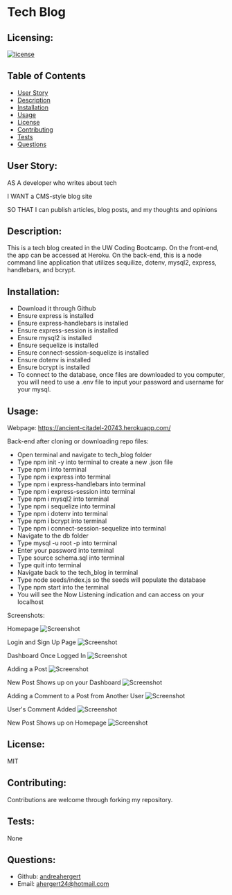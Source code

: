 # Tech Blog

## Licensing:
[![license](https://img.shields.io/badge/license-MIT-blue)](https://shields.io)

## Table of Contents 
- [User Story](#user-story)
- [Description](#description)
- [Installation](#installation)
- [Usage](#usage)
- [License](#license)
- [Contributing](#contributing)
- [Tests](#tests)
- [Questions](#questions)

## User Story:
AS A developer who writes about tech

I WANT a CMS-style blog site

SO THAT I can publish articles, blog posts, and my thoughts and opinions

## Description:
This is a tech blog created in the UW Coding Bootcamp. On the front-end, the app can be accessed at Heroku.  On the back-end, this is a node command line application that utilizes sequilize, dotenv, mysql2, express, handlebars, and bcrypt.

## Installation:
- Download it through Github
- Ensure express is installed
- Ensure express-handlebars is installed
- Ensure express-session is installed
- Ensure mysql2 is installed
- Ensure sequelize is installed
- Ensure connect-session-sequelize is installed
- Ensure dotenv is installed
- Ensure bcrypt is installed
- To connect to the database, once files are downloaded to you computer, you will need to use a .env file to input your password and username for your mysql.

## Usage:

Webpage: https://ancient-citadel-20743.herokuapp.com/ 

Back-end after cloning or downloading repo files:
- Open terminal and navigate to tech_blog folder
- Type npm init -y into terminal to create a new .json file
- Type npm i into terminal
- Type npm i express into terminal
- Type npm i express-handlebars into terminal
- Type npm i express-session into terminal
- Type npm i mysql2 into terminal
- Type npm i sequelize into terminal
- Type npm i dotenv into terminal
- Type npm i bcrypt into terminal
- Type npm i connect-session-sequelize into terminal
- Navigate to the db folder
- Type mysql -u root -p into terminal
- Enter your password into terminal
- Type source schema.sql into terminal
- Type quit into terminal
- Navigate back to the tech_blog in terminal
- Type node seeds/index.js so the seeds will populate the database
- Type npm start into the terminal
- You will see the Now Listening indication and can access on your localhost


Screenshots:

Homepage
![Screenshot](assets/img/screenshot1.png)


Login and Sign Up Page
![Screenshot](assets/img/screenshot2.png)


Dashboard Once Logged In
![Screenshot](assets/img/screenshot3.png)


Adding a Post
![Screenshot](assets/img/screenshot4.png)


New Post Shows up on your Dashboard
![Screenshot](assets/img/screenshot5.png)


Adding a Comment to a Post from Another User
![Screenshot](assets/img/screenshot6.png)


User's Comment Added
![Screenshot](assets/img/screenshot7.png)


New Post Shows up on Homepage
![Screenshot](assets/img/screenshot8.png)



## License:
MIT

## Contributing:
Contributions are welcome through forking my repository.

## Tests:
None

## Questions:
- Github: [andreahergert](https://github.com/andreahergert)
- Email: ahergert24@hotmail.com 
